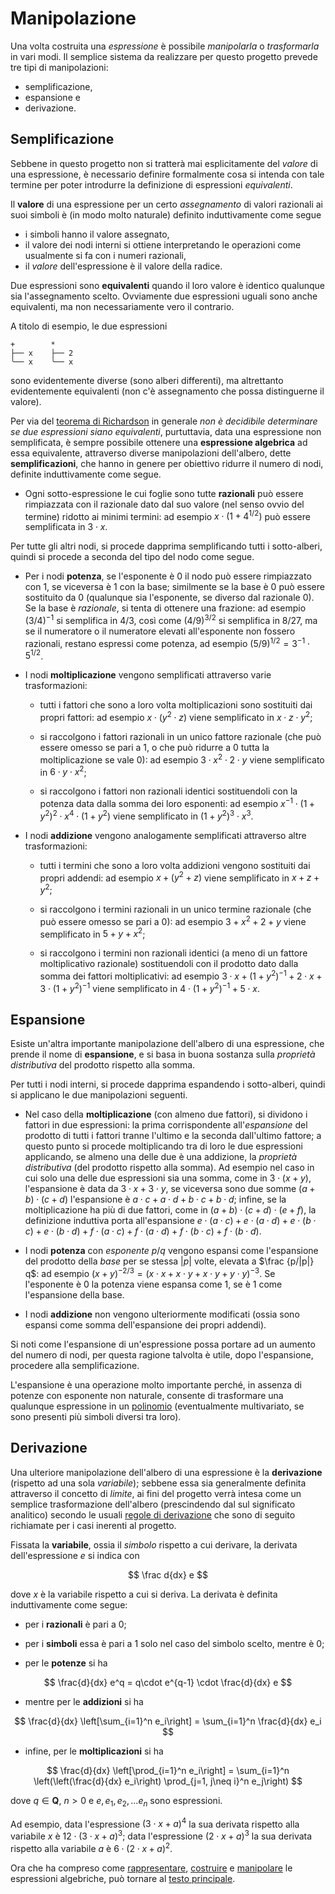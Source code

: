# Manipolazione

Una volta costruita una *espressione* è possibile *manipolarla* o *trasformarla*
in vari modi. Il semplice sistema da realizzare per questo progetto prevede tre
tipi di manipolazioni: 

* semplificazione, 
* espansione e 
* derivazione.

## Semplificazione

Sebbene in questo progetto non si tratterà mai esplicitamente del *valore* di
una espressione, è necessario definire formalmente cosa si intenda con tale
termine per poter introdurre la definizione di espressioni *equivalenti*. 

Il **valore** di una espressione per un certo *assegnamento* di valori razionali
ai suoi simboli è (in modo molto naturale) definito induttivamente come segue

* i simboli hanno il valore assegnato,
* il valore dei nodi interni si ottiene interpretando le operazioni come
  usualmente si fa con i numeri razionali,
* il *valore* dell'espressione è il valore della radice.

Due espressioni sono **equivalenti** quando il loro valore è identico qualunque
sia l'assegnamento scelto. Ovviamente due espressioni uguali sono anche
equivalenti, ma non necessariamente vero il contrario.

A titolo di esempio, le due espressioni 

```
+        *
├── x    ├── 2
╰── x    ╰── x
```

sono evidentemente diverse (sono alberi differenti), ma altrettanto
evidentemente equivalenti (non c'è assegnamento che possa distinguerne il
valore).

Per via del [teorema di
Richardson](https://en.wikipedia.org/wiki/Richardson's_theorem) in generale *non
è decidibile determinare se due espressioni siano equivalenti*, purtuttavia,
data una espressione non semplificata, è sempre possibile ottenere una
**espressione algebrica** ad essa equivalente, attraverso diverse manipolazioni
dell'albero, dette **semplificazioni**, che hanno in genere per obiettivo
ridurre il numero di nodi, definite induttivamente come segue.

* Ogni sotto-espressione le cui foglie sono tutte **razionali** può essere
  rimpiazzata con il razionale dato dal suo valore (nel senso ovvio del termine)
  ridotto ai minimi termini: ad esempio $x \cdot (1 + 4^{1/2})$ può essere
  semplificata in $3\cdot x$.

 Per tutte gli altri nodi, si procede dapprima semplificando tutti i
 sotto-alberi, quindi si procede a seconda del tipo del nodo come segue.

* Per i nodi **potenza**, se l'esponente è 0 il nodo può essere rimpiazzato con
  1, se viceversa è 1 con la base; similmente se la base è 0 può essere
  sostituito da 0 (qualunque sia l'esponente, se diverso dal razionale 0). Se la
  base è *razionale*, si tenta di ottenere una frazione: ad esempio $(3/4)^{-1}$
  si semplifica in $4/3$, così come $(4/9)^{3/2}$ si semplifica in $8/27$, ma se
  il numeratore o il numeratore elevati all'esponente non fossero razionali,
  restano espressi come potenza, ad esempio $(5/9)^{1/2} = 3^{-1}\cdot 5^{1/2}$.

* I nodi **moltiplicazione** vengono semplificati attraverso varie
  trasformazioni: 

  * tutti i fattori che sono a loro volta moltiplicazioni sono sostituiti dai
    propri fattori: ad esempio $x \cdot (y^2 \cdot z)$ viene semplificato in 
    $x \cdot z \cdot y^2$;
    
  * si raccolgono i fattori razionali in un unico fattore razionale (che può
    essere omesso se pari a 1, o che può ridurre a 0 tutta la moltiplicazione se
    vale 0): ad esempio $3 \cdot x^2 \cdot 2 \cdot y$ viene semplificato in 
    $6 \cdot y\cdot x^2$;

  * si raccolgono i fattori non razionali identici sostituendoli con la potenza
    data dalla somma dei loro esponenti: ad esempio 
    $x^{-1} \cdot (1 + y^2)^2 \cdot x^4 \cdot (1 +y^2)$ viene semplificato in 
    $\left(1+ y^2\right)^3\cdot x^3$. 
  
* I nodi **addizione** vengono analogamente semplificati attraverso altre
  trasformazioni: 

  * tutti i termini che sono a loro volta addizioni vengono sostituiti dai
    propri addendi: ad esempio $x + (y^2 + z)$ viene semplificato in $x + z + y^2$;

  * si raccolgono i termini razionali in un unico termine razionale (che può
    essere omesso se pari a 0): ad esempio $3 + x^2 + 2 + y$ viene semplificato
    in $5 + y + x^2$;
  
  * si raccolgono i termini non razionali identici (a meno di un fattore
    moltiplicativo razionale) sostituendoli con il prodotto dato dalla somma dei
    fattori moltiplicativi: ad esempio 
    $3 \cdot x + (1 + y^2)^{-1} + 2 \cdot x + 3 \cdot (1 +y^2)^{-1}$ viene 
    semplificato in $4\cdot \left(1+ y^2\right)^{-1}+ 5\cdot x$.

## Espansione

Esiste un'altra importante manipolazione dell'albero di una espressione, che
prende il nome di **espansione**, e si basa in buona sostanza sulla *proprietà
distributiva* del prodotto rispetto alla somma.

Per tutti i nodi interni, si procede dapprima espandendo i sotto-alberi, quindi
si applicano le due manipolazioni seguenti.

* Nel caso della **moltiplicazione** (con almeno due fattori), si dividono i
  fattori in due espressioni: la prima corrispondente all'*espansione* del
  prodotto di tutti i fattori tranne l'ultimo e la seconda dall'ultimo fattore;
  a questo punto si procede moltiplicando tra di loro le due espressioni
  applicando, se almeno una delle due è una addizione, la *proprietà
  distributiva* (del prodotto rispetto alla somma). Ad esempio nel caso in cui
  solo una delle due espressioni sia una somma, come in $3 \cdot (x + y)$,
  l'espansione è data da $3\cdot x + 3\cdot y$, se viceversa sono due somme
  $(a + b)\cdot (c + d)$ l'espansione è $a\cdot c + a\cdot d + b\cdot c +
  b\cdot d$; infine, se la moltiplicazione ha più di due fattori, come in 
  $(a + b)\cdot (c + d)\cdot (e + f)$, la definizione induttiva porta
  all'espansione 
  $e\cdot (a\cdot c) + e\cdot (a\cdot d) + e\cdot (b\cdot c) + e\cdot (b\cdot d) + f\cdot (a\cdot c) + f\cdot (a\cdot d) + f\cdot (b\cdot c) + f\cdot (b\cdot d)$.  

* I nodi **potenza** con *esponente* $p / q$ vengono espansi come l'espansione
  del prodotto della *base* per se stessa $|p|$ volte, elevata a $\frac {p/|p|} q$: 
  ad esempio $(x+y)^{-2/3} = (x\cdot x + x\cdot y + x\cdot y + y\cdot y)^{-3}$. 
  Se l'esponente è $0$ la potenza viene espansa come $1$, se è $1$ come l'espansione
  della base.
  
* I nodi **addizione** non vengono ulteriormente modificati (ossia sono espansi
  come somma dell'espansione dei propri addendi).

Si noti come l'espansione di un'espressione possa portare ad un aumento del
numero di nodi, per questa ragione talvolta è utile, dopo l'espansione,
procedere alla semplificazione.

L'espansione è una operazione molto importante perché, in assenza di potenze con
esponente non naturale, consente di trasformare una qualunque espressione in un
[polinomio](https://en.wikipedia.org/wiki/Polynomial) (eventualmente
multivariato, se sono presenti più simboli diversi tra loro).

## Derivazione

Una ulteriore manipolazione dell'albero di una espressione è la **derivazione**
(rispetto ad una sola *variabile*); sebbene essa sia generalmente definita
attraverso il concetto di *limite*, ai fini del progetto verrà intesa come un
semplice trasformazione dell'albero (prescindendo dal sul significato analitico)
secondo le usuali [regole di
derivazione](https://en.wikipedia.org/wiki/Differentiation_rules) che sono di
seguito richiamate per i casi inerenti al progetto.

Fissata la **variabile**, ossia il *simbolo* rispetto a cui derivare, la
derivata dell'espressione $e$ si indica con 

$$
\frac d{dx} e
$$

dove $x$ è la variabile rispetto a cui si deriva. La derivata è definita
induttivamente come segue:

* per i **razionali** è pari a $0$;

* per i **simboli** essa è pari a $1$ solo nel caso del simbolo scelto, mentre è
  $0$;

* per le **potenze** si ha

$$
\frac{d}{dx} e^q = q\cdot e^{q-1} \cdot \frac{d}{dx} e
$$

*  mentre per le **addizioni** si ha

$$
\frac{d}{dx} \left[\sum_{i=1}^n e_i\right] = 
\sum_{i=1}^n \frac{d}{dx} e_i
$$

* infine, per le **moltiplicazioni** si ha

$$
\frac{d}{dx} \left[\prod_{i=1}^n e_i\right] = 
\sum_{i=1}^n \left(\left(\frac{d}{dx} e_i\right) \prod_{j=1, j\neq i}^n e_j\right)
$$

dove $q\in \mathbf{Q}$, $n > 0$ e $e, e_1, e_2, \ldots e_n$ sono espressioni.

Ad esempio, data l'espressione $(3\cdot x + a)^4$ la sua derivata rispetto alla
variabile $x$ è $12\cdot (3\cdot x + a)^3$; data l'espressione $(2\cdot x + a)^3$ 
la sua derivata rispetto alla variabile $a$ è $6\cdot (2\cdot x + a)^2$.

Ora che ha compreso come [rappresentare](./1-Rappresentazione.md), [costruire](./2-Costruzione.md) e [manipolare](./3-Manipolazione.md) le espressioni algebriche, può tornare al [testo principale](../README.md).
